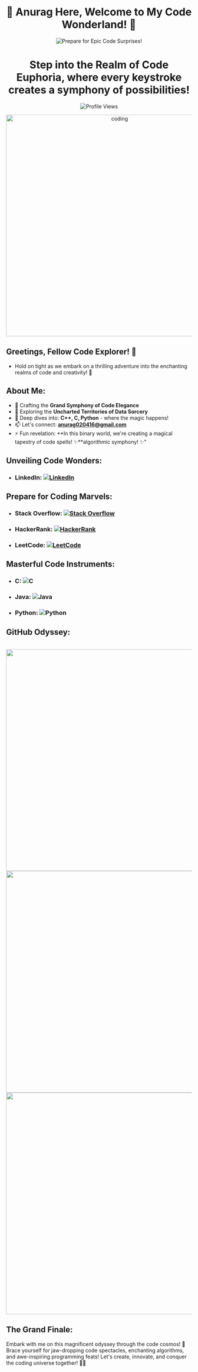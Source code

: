 <!-- Add a personalized welcome message -->

<h1 align="center">🚀 Anurag Here, Welcome to My Code Wonderland! 🌟</h1>

<!-- Add a breathtaking and surprising header -->
<p align="center">
  <img src="https://img.shields.io/badge/🌈-Prepare%20for%20Epic%20Code%20Surprises!-%230a0a0a" alt="Prepare for Epic Code Surprises!"/>
</p>

<!-- Add an awe-inspiring coding gif -->

<h1 align="center"> Step into the Realm of Code Euphoria, where every keystroke creates a symphony of possibilities!</h1>

<p align="center"> 
  <img src="https://komarev.com/ghpvc/?username=krsna016&label=Profile%20views&color=0e75b6&style=flat" alt="Profile Views" />
</p>

  <p align="center">
  <img align="center" alt="coding" width="600" src="https://media1.giphy.com/media/v1.Y2lkPTc5MGI3NjExNGI5MjEwZWYwN2UyOWJkZmYyYzU2OWE4MDZlODAyY2NhNDNmMTA3MSZjdD1n/qgQUggAC3Pfv687qPC/giphy.gif">
</p>

## Greetings, Fellow Code Explorer! 🚀

- Hold on tight as we embark on a thrilling adventure into the enchanting realms of code and creativity! 🌟

## About Me:
- 🔭 Crafting the **Grand Symphony of Code Elegance**
- 🌱 Exploring the **Uncharted Territories of Data Sorcery**
- 💬 Deep dives into: **C++, C, Python** - where the magic happens!
- 📫 Let's connect: **anurag020416@gmail.com**
- ⚡ Fun revelation: **In this binary world, we're creating a magical tapestry of code spells! ✨**algorithmic symphony! ✨"

## Unveiling Code Wonders:
- ### LinkedIn: [![LinkedIn](https://img.shields.io/badge/LinkedIn-%40016anuragpareek-%230a0a0a?logo=linkedin&style=social)](https://www.linkedin.com/in/016anuragpareek)


## Prepare for Coding Marvels:
- ### Stack Overflow: [![Stack Overflow](https://img.shields.io/badge/Stack%20Overflow-krsna__016-%230a0a0a?logo=stackoverflow&style=social)](https://stackoverflow.com/users/19687441/016anuragpareek)
- ### HackerRank: [![HackerRank](https://img.shields.io/badge/HackerRank-krsna__016-%230a0a0a?logo=hackerrank&style=social)](https://www.hackerrank.com/profile/Anurag_16)
- ### LeetCode: [![LeetCode](https://img.shields.io/badge/LeetCode-krsna__016-%230a0a0a?logo=leetcode&style=social)](https://leetcode.com/krsna_016/)

## Masterful Code Instruments:
- ### C: ![C](https://img.shields.io/badge/C-%230a0a0a?logo=c&style=flat-square)
- ### Java: ![Java](https://img.shields.io/badge/Java-%230a0a0a?logo=java&style=flat-square)
- ### Python: ![Python](https://img.shields.io/badge/Python-%230a0a0a?logo=python&style=flat-square)


## GitHub Odyssey:

<br>
<img width="600" src="https://github-readme-stats.vercel.app/api/top-langs?username=krsna016&show_icons=true&locale=en&layout=compact&bg_color=0a0a0a&text_color=FFFFFF">
<br>
<img width="600" src="https://github-readme-stats.vercel.app/api?username=krsna016&show_icons=true&locale=en&bg_color=0a0a0a&text_color=FFFFFF">
<br>
<img width="600" src="https://github-readme-streak-stats.herokuapp.com/?user=krsna016&theme=dark&fire=FFDD00&ring=FFDD00">

## The Grand Finale:
Embark with me on this magnificent odyssey through the code cosmos! 🌌 Brace yourself for jaw-dropping code spectacles, enchanting algorithms, and awe-inspiring programming feats! Let's create, innovate, and conquer the coding universe together! 🚀✨
